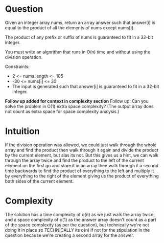 # Question

Given an integer array nums, return an array answer such that answer[i] is equal to the product of all the elements of nums except nums[i].

The product of any prefix or suffix of nums is guaranteed to fit in a 32-bit integer.

You must write an algorithm that runs in O(n) time and without using the division operation.

Constraints:

- 2 <= nums.length <= 105
- -30 <= nums[i] <= 30
- The input is generated such that answer[i] is guaranteed to fit in a 32-bit integer.

**Follow up added for context in complexity section**
Follow up: Can you solve the problem in O(1) extra space complexity? (The output array does not count as extra space for space complexity analysis.)

# Intuition

If the division operation was allowed, we could just walk through the whole array and find the product then walk through it again and divide the product by the current element, but alas its not. But this gives us a hint, we can walk through the array twice and find the product to the left of the current element on the first go and store it in an array then walk through it a second time backwards to find the product of everything to the left and multiply it by everything to the right of the element giving us the product of everything both sides of the current element.

# Complexity

The solution has a time complexity of o(n) as we just walk the array twice, and a space complexity of o(1) as the answer array doesn't count as a part of the space complexity (as per the question), but technically we're not doing it in place so TECHNICALLY its o(n) if not for the stipulation in the question because we're creating a second array for the answer.
